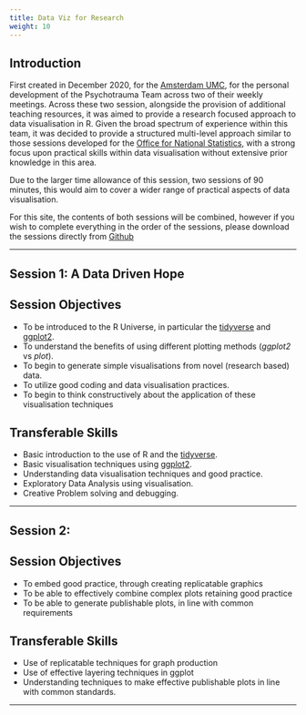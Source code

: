```yaml
---
title: Data Viz for Research
weight: 10
---
```


## Introduction 

First created in December 2020, for the [Amsterdam UMC](<https://www.amc.nl/web/home.htm>), for the personal development of the Psychotrauma Team across two of their weekly meetings. Across these two session, alongside the provision of additional teaching resources, it was aimed to provide a research focused approach to data visualisation in R. Given the broad spectrum of experience within this team, it was decided to provide a structured multi-level approach similar to those sessions developed for the [Office for National Statistics](<https://www.ons.gov.uk/>), with a strong focus upon practical skills within data visualisation without extensive prior knowledge in this area. 

Due to the larger time allowance of this session, two sessions of 90 minutes, this would aim to cover a wider range of practical aspects of data visualisation. 


For this site, the contents of both sessions will be combined, however if you wish to complete everything in the order of the sessions, please download the sessions directly from [Github](<https://github.com/thomasjwise/dataviz_research>)


---

## Session 1: A Data Driven Hope

## Session Objectives

* To be introduced to the R Universe, in particular the [tidyverse](<https://www.tidyverse.org/>) and [ggplot2](<https://ggplot2.tidyverse.org/>). 
* To understand the benefits of using different plotting methods (*ggplot2* vs *plot*).
* To begin to generate simple visualisations from novel (research based) data.
* To utilize good coding and data visualisation practices. 
* To begin to think constructively about the application of these visualisation techniques

## Transferable Skills 

* Basic introduction to the use of R and the [tidyverse](<https://www.tidyverse.org/>).
* Basic visualisation techniques using [ggplot2](<https://ggplot2.tidyverse.org/>).
* Understanding data visualisation techniques and good practice. 
* Exploratory Data Analysis using visualisation.
* Creative Problem solving and debugging.

---

## Session 2: 

## Session Objectives 

* To embed good practice, through creating replicatable graphics
* To be able to effectively combine complex plots retaining good practice
* To be able to generate publishable plots, in line with common requirements 

## Transferable Skills 

* Use of replicatable techniques for graph production 
* Use of effective layering techniques in ggplot
* Understanding techniques to make effective publishable plots in line with common standards.

---



